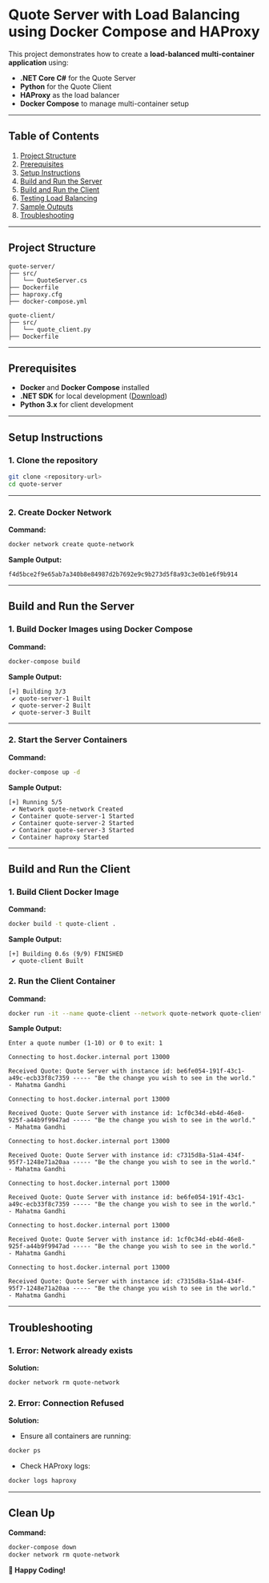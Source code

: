 # **Quote Server with Load Balancing using Docker Compose and HAProxy**

This project demonstrates how to create a **load-balanced multi-container application** using:
- **.NET Core C#** for the Quote Server
- **Python** for the Quote Client
- **HAProxy** as the load balancer
- **Docker Compose** to manage multi-container setup

---

## **Table of Contents**
1. [Project Structure](#project-structure)
2. [Prerequisites](#prerequisites)
3. [Setup Instructions](#setup-instructions)
4. [Build and Run the Server](#build-and-run-the-server)
5. [Build and Run the Client](#build-and-run-the-client)
6. [Testing Load Balancing](#testing-load-balancing)
7. [Sample Outputs](#sample-outputs)
8. [Troubleshooting](#troubleshooting)

---

## **Project Structure**
```
quote-server/
├── src/
│   └── QuoteServer.cs
├── Dockerfile
├── haproxy.cfg
├── docker-compose.yml

quote-client/
├── src/
│   └── quote_client.py
├── Dockerfile
```

---

## **Prerequisites**
- **Docker** and **Docker Compose** installed
- **.NET SDK** for local development ([Download](https://aka.ms/dotnet/download))
- **Python 3.x** for client development

---

## **Setup Instructions**

### 1. **Clone the repository**
```bash
git clone <repository-url>
cd quote-server
```

---

### 2. **Create Docker Network**
**Command:**
```bash
docker network create quote-network
```

**Sample Output:**
```
f4d5bce2f9e65ab7a340b8e84987d2b7692e9c9b273d5f8a93c3e0b1e6f9b914
```

---

## **Build and Run the Server**

### 1. **Build Docker Images using Docker Compose**
**Command:**
```bash
docker-compose build
```

**Sample Output:**
```
[+] Building 3/3
 ✔ quote-server-1 Built
 ✔ quote-server-2 Built
 ✔ quote-server-3 Built
```

---

### 2. **Start the Server Containers**
**Command:**
```bash
docker-compose up -d
```

**Sample Output:**
```
[+] Running 5/5
 ✔ Network quote-network Created
 ✔ Container quote-server-1 Started
 ✔ Container quote-server-2 Started
 ✔ Container quote-server-3 Started
 ✔ Container haproxy Started
```

---

## **Build and Run the Client**

### 1. **Build Client Docker Image**
**Command:**
```bash
docker build -t quote-client .
```

**Sample Output:**
```
[+] Building 0.6s (9/9) FINISHED
 ✔ quote-client Built
```

### 2. **Run the Client Container**
**Command:**
```bash
docker run -it --name quote-client --network quote-network quote-client
```

**Sample Output:**
```
Enter a quote number (1-10) or 0 to exit: 1

Connecting to host.docker.internal port 13000

Received Quote: Quote Server with instance id: be6fe054-191f-43c1-a49c-ecb33f8c7359 ----- "Be the change you wish to see in the world." - Mahatma Gandhi

Connecting to host.docker.internal port 13000

Received Quote: Quote Server with instance id: 1cf0c34d-eb4d-46e8-925f-a44b9f9947ad ----- "Be the change you wish to see in the world." - Mahatma Gandhi

Connecting to host.docker.internal port 13000

Received Quote: Quote Server with instance id: c7315d8a-51a4-434f-95f7-1248e71a20aa ----- "Be the change you wish to see in the world." - Mahatma Gandhi

Connecting to host.docker.internal port 13000

Received Quote: Quote Server with instance id: be6fe054-191f-43c1-a49c-ecb33f8c7359 ----- "Be the change you wish to see in the world." - Mahatma Gandhi

Connecting to host.docker.internal port 13000

Received Quote: Quote Server with instance id: 1cf0c34d-eb4d-46e8-925f-a44b9f9947ad ----- "Be the change you wish to see in the world." - Mahatma Gandhi

Connecting to host.docker.internal port 13000

Received Quote: Quote Server with instance id: c7315d8a-51a4-434f-95f7-1248e71a20aa ----- "Be the change you wish to see in the world." - Mahatma Gandhi
```

---

## **Troubleshooting**

### 1. **Error: Network already exists**
**Solution:**
```bash
docker network rm quote-network
```

### 2. **Error: Connection Refused**
**Solution:**
- Ensure all containers are running:
```bash
docker ps
```
- Check HAProxy logs:
```bash
docker logs haproxy
```

---

## **Clean Up**
**Command:**
```bash
docker-compose down
docker network rm quote-network
```

**🚀 Happy Coding!**
